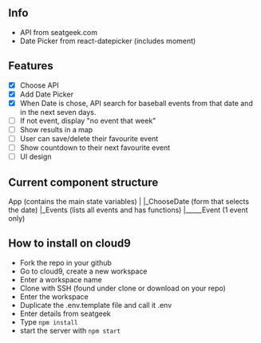 ## Info

- API from seatgeek.com
- Date Picker from react-datepicker (includes moment)

## Features

- [x] Choose API
- [x] Add Date Picker
- [x] When Date is chose, API search for baseball events from that date and in the next seven days.
- [ ] If not event, display "no event that week"
- [ ] Show results in a map
- [ ] User can save/delete their favourite event
-  [ ] Show countdown to their next favourite event
- [ ] UI design

## Current component structure
App (contains the main state variables)
|
|_ChooseDate (form that selects the date)
|_Events (lists all events and has functions)
|_____Event (1 event only)

## How to install on cloud9
- Fork the repo in your github
- Go to cloud9, create a new workspace
- Enter a workspace name
- Clone with SSH (found under clone or download on your repo)
- Enter the workspace
- Duplicate the .env.template file and call it .env
- Enter details from seatgeek
- Type `npm install`
- start the server with `npm start`